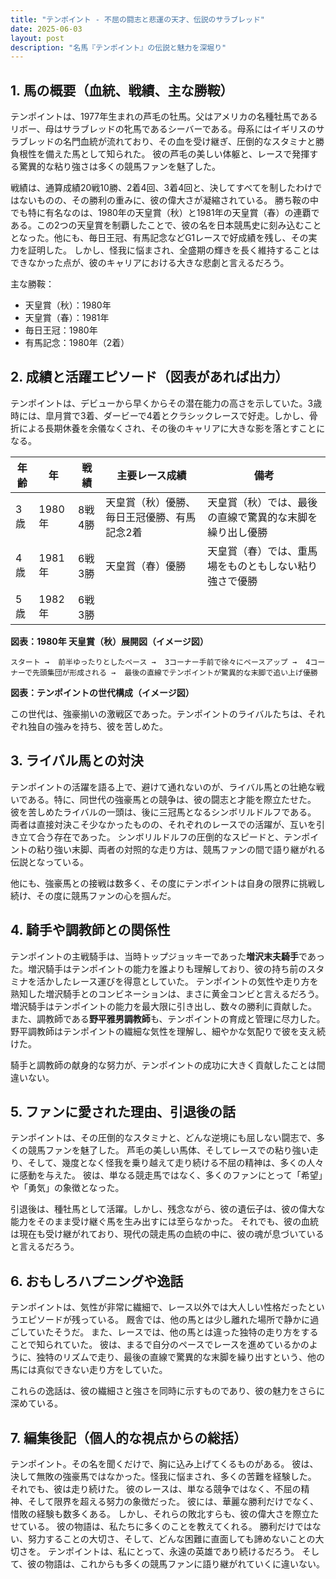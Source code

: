 ```yaml
---
title: "テンポイント - 不屈の闘志と悲運の天才、伝説のサラブレッド"
date: 2025-06-03
layout: post
description: "名馬『テンポイント』の伝説と魅力を深堀り"
---
```


## 1. 馬の概要（血統、戦績、主な勝鞍）

テンポイントは、1977年生まれの芦毛の牡馬。父はアメリカの名種牡馬であるリボー、母はサラブレッドの牝馬であるシーバーである。母系にはイギリスのサラブレッドの名門血統が流れており、その血を受け継ぎ、圧倒的なスタミナと勝負根性を備えた馬として知られた。  彼の芦毛の美しい体躯と、レースで発揮する驚異的な粘り強さは多くの競馬ファンを魅了した。

戦績は、通算成績20戦10勝、2着4回、3着4回と、決してすべてを制したわけではないものの、その勝利の重みに、彼の偉大さが凝縮されている。  勝ち鞍の中でも特に有名なのは、1980年の天皇賞（秋）と1981年の天皇賞（春）の連覇である。この2つの天皇賞を制覇したことで、彼の名を日本競馬史に刻み込むこととなった。他にも、毎日王冠、有馬記念などG1レースで好成績を残し、その実力を証明した。  しかし、怪我に悩まされ、全盛期の輝きを長く維持することはできなかった点が、彼のキャリアにおける大きな悲劇と言えるだろう。


主な勝鞍：

* 天皇賞（秋）：1980年
* 天皇賞（春）：1981年
* 毎日王冠：1980年
* 有馬記念：1980年（2着）


## 2. 成績と活躍エピソード（図表があれば出力）

テンポイントは、デビューから早くからその潜在能力の高さを示していた。3歳時には、皐月賞で3着、ダービーで4着とクラシックレースで好走。しかし、骨折による長期休養を余儀なくされ、その後のキャリアに大きな影を落とすことになる。

| 年齢 | 年 | 戦績 | 主要レース成績 | 備考 |
|---|---|---|---|---|
| 3歳 | 1980年 | 8戦4勝 | 天皇賞（秋）優勝、毎日王冠優勝、有馬記念2着 | 天皇賞（秋）では、最後の直線で驚異的な末脚を繰り出し優勝 |
| 4歳 | 1981年 | 6戦3勝 | 天皇賞（春）優勝 | 天皇賞（春）では、重馬場をものともしない粘り強さで優勝 |
| 5歳 | 1982年 | 6戦3勝 |  |  |


**図表：1980年 天皇賞（秋）展開図（イメージ図）**

```
スタート →  前半ゆったりとしたペース →  3コーナー手前で徐々にペースアップ →  4コーナーで先頭集団が形成される →  最後の直線でテンポイントが驚異的な末脚で追い上げ優勝
```

**図表：テンポイントの世代構成（イメージ図）**

この世代は、強豪揃いの激戦区であった。テンポイントのライバルたちは、それぞれ独自の強みを持ち、彼を苦しめた。


## 3. ライバル馬との対決

テンポイントの活躍を語る上で、避けて通れないのが、ライバル馬との壮絶な戦いである。特に、同世代の強豪馬との競争は、彼の闘志と才能を際立たせた。  彼を苦しめたライバルの一頭は、後に三冠馬となるシンボリルドルフである。  両者は直接対決こそ少なかったものの、それぞれのレースでの活躍が、互いを引き立て合う存在であった。 シンボリルドルフの圧倒的なスピードと、テンポイントの粘り強い末脚、両者の対照的な走り方は、競馬ファンの間で語り継がれる伝説となっている。


他にも、強豪馬との接戦は数多く、その度にテンポイントは自身の限界に挑戦し続け、その度に競馬ファンの心を掴んだ。


## 4. 騎手や調教師との関係性

テンポイントの主戦騎手は、当時トップジョッキーであった**増沢末夫騎手**であった。増沢騎手はテンポイントの能力を誰よりも理解しており、彼の持ち前のスタミナを活かしたレース運びを得意としていた。  テンポイントの気性や走り方を熟知した増沢騎手とのコンビネーションは、まさに黄金コンビと言えるだろう。  増沢騎手はテンポイントの能力を最大限に引き出し、数々の勝利に貢献した。  また、調教師である**野平雅男調教師**も、テンポイントの育成と管理に尽力した。  野平調教師はテンポイントの繊細な気性を理解し、細やかな気配りで彼を支え続けた。


騎手と調教師の献身的な努力が、テンポイントの成功に大きく貢献したことは間違いない。


## 5. ファンに愛された理由、引退後の話

テンポイントは、その圧倒的なスタミナと、どんな逆境にも屈しない闘志で、多くの競馬ファンを魅了した。  芦毛の美しい馬体、そしてレースでの粘り強い走り、そして、幾度となく怪我を乗り越えて走り続ける不屈の精神は、多くの人々に感動を与えた。  彼は、単なる競走馬ではなく、多くのファンにとって「希望」や「勇気」の象徴となった。

引退後は、種牡馬として活躍。しかし、残念ながら、彼の遺伝子は、彼の偉大な能力をそのまま受け継ぐ馬を生み出すには至らなかった。  それでも、彼の血統は現在も受け継がれており、現代の競走馬の血統の中に、彼の魂が息づいていると言えるだろう。


## 6. おもしろハプニングや逸話

テンポイントは、気性が非常に繊細で、レース以外では大人しい性格だったというエピソードが残っている。  厩舎では、他の馬とは少し離れた場所で静かに過ごしていたそうだ。  また、レースでは、他の馬とは違った独特の走り方をすることで知られていた。  彼は、まるで自分のペースでレースを進めているかのように、独特のリズムで走り、最後の直線で驚異的な末脚を繰り出すという、他の馬には真似できない走り方をしていた。


これらの逸話は、彼の繊細さと強さを同時に示すものであり、彼の魅力をさらに深めている。


## 7. 編集後記（個人的な視点からの総括）

テンポイント。その名を聞くだけで、胸に込み上げてくるものがある。  彼は、決して無敗の強豪馬ではなかった。怪我に悩まされ、多くの苦難を経験した。  それでも、彼は走り続けた。  彼のレースは、単なる競争ではなく、不屈の精神、そして限界を超える努力の象徴だった。  彼には、華麗な勝利だけでなく、惜敗の経験も数多くある。  しかし、それらの敗北すらも、彼の偉大さを際立たせている。  彼の物語は、私たちに多くのことを教えてくれる。  勝利だけではない、努力することの大切さ、そして、どんな困難に直面しても諦めないことの大切さを。  テンポイントは、私にとって、永遠の英雄であり続けるだろう。  そして、彼の物語は、これからも多くの競馬ファンに語り継がれていくに違いない。
